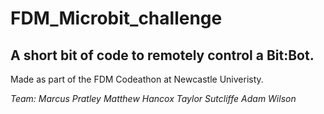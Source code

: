 # FDM_Microbit_challenge

## A short bit of code to remotely control a Bit:Bot.

Made as part of the FDM Codeathon at Newcastle Univeristy.

 _Team:_
  _Marcus Pratley_
  _Matthew Hancox_
  _Taylor Sutcliffe_ 
  _Adam Wilson_ 
